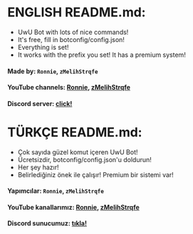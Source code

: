 # ENGLISH README.md:

 - UwU Bot with lots of nice commands!
 - It's free, fill in botconfig/config.json!
 - Everything is set!
 - It works with the prefix you set! It has a premium system!

#### Made by: `Ronnie`, `zMelihStrqfe`
#### YouTube channels: **[Ronnie](https://www.youtube.com/channel/UC9HFT7vVnIgf_w9kr41OIuA)**, **[zMelihStrqfe](https://www.youtube.com/zMelihStrqfe)**
#### Discord server: **[click!](https://discord.gg/MgmHyg7Gfu)**

# TÜRKÇE README.md:

 - Çok sayıda güzel komut içeren UwU Bot!
 - Ücretsizdir, botconfig/config.json'u doldurun!
 - Her şey hazır!
 - Belirlediğiniz önek ile çalışır! Premium bir sistemi var!

#### Yapımcılar: `Ronnie`, `zMelihStrqfe`
#### YouTube kanallarımız: **[Ronnie](https://www.youtube.com/channel/UC9HFT7vVnIgf_w9kr41OIuA)**, **[zMelihStrqfe](https://www.youtube.com/zMelihStrqfe)**
#### Discord sunucumuz: **[tıkla!](https://discord.gg/MgmHyg7Gfu)**
